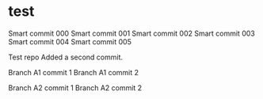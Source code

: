 # test

Smart commit 000
Smart commit 001
Smart commit 002
Smart commit 003
Smart commit 004
Smart commit 005



Test repo
Added a second commit.

Branch A1 commit 1
Branch A1 commit 2

Branch A2 commit 1
Branch A2 commit 2

